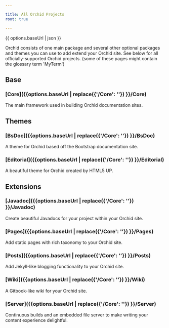 ```yaml
---

title: All Orchid Projects
root: true

---
```


</section> 

{{ options.baseUrl | json }}

Orchid consists of one main package and several other optional packages and themes you can use to add extend your Orchid 
site. See below for all officially-supported Orchid projects. (some of these pages might contain the glossary term 'MyTerm')

<section class="bs-docs-section">
    <h1 id="base" class="page-header">Base</h1>  

### [Core]({{options.baseUrl | replace({'/Core': ''}) }}/Core)

The main framework used in building Orchid documentation sites.
</section> 

<section class="bs-docs-section">
    <h1 id="themes" class="page-header">Themes</h1>

### [BsDoc]({{options.baseUrl | replace({'/Core': ''}) }}/BsDoc)

A theme for Orchid based off the Bootstrap documentation site.

### [Editorial]({{options.baseUrl | replace({'/Core': ''}) }}/Editorial)

A beautiful theme for Orchid created by HTML5 UP.


</section>

<section class="bs-docs-section">
    <h1 id="extensions" class="page-header">Extensions</h1>
    
### [Javadoc]({{options.baseUrl | replace({'/Core': ''}) }}/Javadoc)

Create beautiful Javadocs for your project within your Orchid site.

### [Pages]({{options.baseUrl | replace({'/Core': ''}) }}/Pages)

Add static pages with rich taxonomy to your Orchid site.

### [Posts]({{options.baseUrl | replace({'/Core': ''}) }}/Posts)

Add Jekyll-like blogging functionality to your Orchid site.

### [Wiki]({{options.baseUrl | replace({'/Core': ''}) }}/Wiki)

A Gitbook-like wiki for your Orchid site.

### [Server]({{options.baseUrl | replace({'/Core': ''}) }}/Server)

Continuous builds and an embedded file server to make writing your content experience delightful.


</section>